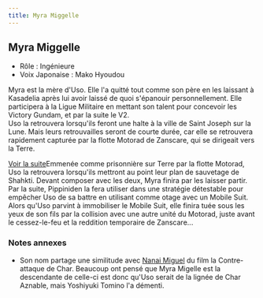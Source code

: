 ```yaml
---
title: Myra Miggelle
---
```


Myra Miggelle
-------------





* Rôle : Ingénieure
* Voix Japonaise : Mako Hyoudou


Myra est la mère d'Uso. Elle l'a quitté tout comme son père en les laissant à Kasadelia après lui avoir laissé de quoi s'épanouir personnellement. Elle participera à la Ligue Militaire en mettant son talent pour concevoir les Victory Gundam, et par la suite le V2.   
Uso la retrouvera lorsqu'ils feront une halte à la ville de Saint Joseph sur la Lune. Mais leurs retrouvailles seront de courte durée, car elle se retrouvera rapidement capturée par la flotte Motorad de Zanscare, qui se dirigeait vers la Terre.


[Voir la suite](javascript:spoiler();)Emmenée comme prisonnière sur Terre par la flotte Motorad, Uso la retrouvera lorsqu'ils mettront au point leur plan de sauvetage de Shahkti. Devant composer avec les deux, Myra finira par les laisser partir. Par la suite, Pippiniden la fera utiliser dans une stratégie détestable pour empêcher Uso de sa battre en utilisant comme otage avec un Mobile Suit.   
Alors qu'Uso parvint à immobiliser le Mobile Suit, elle finira tuée sous les yeux de son fils par la collision avec une autre unité du Motorad, juste avant le cessez-le-feu et la reddition temporaire de Zanscare... 


### Notes annexes


* Son nom partage une similitude avec [Nanai Miguel](uc/chars-counterattack/nanai-miguel.html) du film la Contre-attaque de Char. Beaucoup ont pensé que Myra Migelle est la descendante de celle-ci est donc qu'Uso serait de la lignée de Char Aznable, mais Yoshiyuki Tomino l'a démenti.

